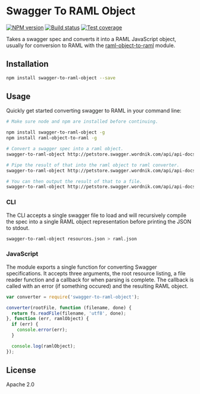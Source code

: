 # Swagger To RAML Object

[![NPM version][npm-image]][npm-url]
[![Build status][travis-image]][travis-url]
[![Test coverage][coveralls-image]][coveralls-url]

Takes a swagger spec and converts it into a RAML JavaScript object, usually for conversion to RAML with the [raml-object-to-raml](https://github.com/mulesoft/raml-object-to-raml) module.

## Installation

```bash
npm install swagger-to-raml-object --save
```

## Usage

Quickly get started converting swagger to RAML in your command line:

```bash
# Make sure node and npm are installed before continuing.

npm install swagger-to-raml-object -g
npm install raml-object-to-raml -g

# Convert a swagger spec into a raml object.
swagger-to-raml-object http://petstore.swagger.wordnik.com/api/api-docs

# Pipe the result of that into the raml object to raml converter.
swagger-to-raml-object http://petstore.swagger.wordnik.com/api/api-docs | raml-object-to-raml

# You can then output the result of that to a file.
swagger-to-raml-object http://petstore.swagger.wordnik.com/api/api-docs | raml-object-to-raml > output.raml
```

### CLI

The CLI accepts a single swagger file to load and will recursively compile the spec into a single RAML object representation before printing the JSON to stdout.

```bash
swagger-to-raml-object resources.json > raml.json
```

### JavaScript

The module exports a single function for converting Swagger specifications. It accepts three arguments, the root resource listing, a file reader function and a callback for when parsing is complete. The callback is called with an error (if something occured) and the resulting RAML object.

```javascript
var converter = require('swagger-to-raml-object');

converter(rootFile, function (filename, done) {
  return fs.readFile(filename, 'utf8', done);
}, function (err, ramlObject) {
  if (err) {
    console.error(err);
  }

  console.log(ramlObject);
});

```

## License

Apache 2.0

[npm-image]: https://img.shields.io/npm/v/swagger-to-raml-object.svg?style=flat
[npm-url]: https://npmjs.org/package/swagger-to-raml-object
[travis-image]: https://img.shields.io/travis/mulesoft/swagger-to-raml-object.svg?style=flat
[travis-url]: https://travis-ci.org/mulesoft/swagger-to-raml-object
[coveralls-image]: https://img.shields.io/coveralls/mulesoft/swagger-to-raml-object.svg?style=flat
[coveralls-url]: https://coveralls.io/r/mulesoft/swagger-to-raml-object?branch=master
